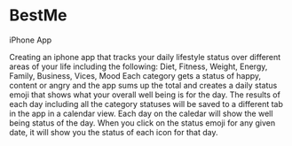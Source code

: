 # BestMe
iPhone App

Creating an iphone app that tracks your daily lifestyle status over different areas of your life including the following:
Diet, Fitness, Weight, Energy, Family, Business, Vices, Mood
Each category gets a status of happy, content or angry and the app sums up the total and creates a daily status emoji that shows what your overall well being is for the day.
The results of each day including all the category statuses will be saved to a different tab in the app in a calendar view. Each day on the caledar will show the well being status of the day. When you click on the status emoji for any given date, it will show you the status of each icon for that day.
